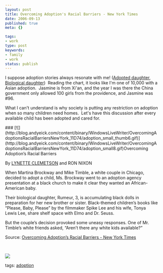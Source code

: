```yaml
---
layout: post
title: Overcoming Adoption's Racial Barriers - New York Times
date: 2006-09-13
published: true
meta: {}

tags:
- work
type: post
keywords:
- family
- work
status: publish
---
```



I suppose adoption stories always resonate with me! ([Adopted daughter](http://andyeick.com/gallery.aspx?tag=Jasmine), [Biological daughter](http://andyeick.com/gallery.aspx?tag=Libby))  Reading the chart, it looks like I'm one of 10,000 with a Asian adoption.  Jasmine is from Xi'an, and the year I was there the China government only allowed 100 girls from the providence, and Jasmine was #96. 



What I can't understand is why society is putting any restriction on adoption when so many children need homes.  Let's have this discussion after every available child has been adopted and cared for.

<!-- blockquote  -->### [![](http://blog.andyeick.com/content/binary/WindowsLiveWriter/OvercomingAdoptionsRacialBarriersNewYork_11D74/adoption_small_thumb6.gif)](http://blog.andyeick.com/content/binary/WindowsLiveWriter/OvercomingAdoptionsRacialBarriersNewYork_11D74/adoption_small8.gif)Overcoming Adoption&rsquo;s Racial Barriers



By [LYNETTE CLEMETSON](http://topics.nytimes.com/top/reference/timestopics/people/c/lynette_clemetson/index.html?inline=nyt-per) and RON NIXON



When Martina Brockway and Mike Timble, a white couple in Chicago, decided to adopt a child, Ms. Brockway went to an adoption agency presentation at a black church to make it clear they wanted an African-American baby.



Their biological daughter, Rumeur, 3, is accumulating black dolls in preparation for her new brother or sister. Black-themed children’s books like “Please, Baby, Please” by the filmmaker Spike Lee and his wife, Tonya Lewis Lee, share shelf space with Elmo and Dr. Seuss.



But the couple’s decision provoked some uneasy responses. One of Mr. Timble’s white friends asked, “Aren’t there any white kids available?”

<!-- endblockquote  -->

Source: [Overcoming Adoption’s Racial Barriers - New York Times](http://www.nytimes.com/2006/08/17/us/17adopt.html?ex=1313467200&en=13ef94dcfabeae58&ei=5090&partner=rssuserland&emc=rss)



 



[![](http://blog.andyeick.com/content/binary/WindowsLiveWriter/OvercomingAdoptionsRacialBarriersNewYork_11D74/adoption_full_thumb11.gif)](http://blog.andyeick.com/content/binary/WindowsLiveWriter/OvercomingAdoptionsRacialBarriersNewYork_11D74/adoption_full11.gif)



tags: [adoption](http://technorati.com/tag/adoption)

